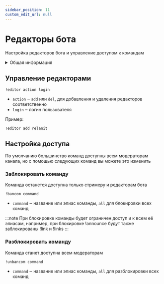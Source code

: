 ```yaml
---
sidebar_position: 11
custom_edit_url: null
---
```


# Редакторы бота

Настройка редакторов бота и управление доступом к командам

<details>
  <summary>Общая информация</summary>
  <ul>
    <li><b>Название:</b> editor</li>
    <li><b>Элиасы:</b> отсутствуют</li>
    <li><b>Кулдаун:</b> общий 5 секунд</li>
    <li><a href="https://github.com/Relanit/ModBoty/blob/master/ModBoty/cogs/editors.py"><b>Исходный код</b></a></li>
  </ul>
</details>

## Управление редакторами
`!editor action login`
- `action` ‒ `add` или `del`, для добавления и удаления редакторов соответственно
- `login` ‒ логин пользователя

Пример:

    !editor add relanit

## Настройка доступа

По умолчанию большинство команд доступны всем модераторам канала, но с помощью следующих команд вы можете это изменить

### Заблокировать команду
Команда останется доступна только стримеру и редакторам бота

`!bancom command`
- `command` ‒ название или элиас команды, `all` для блокировки всех команд

:::note
При блокировке команды будет ограничен доступ и к всем её элиасам, например, при блокировке !announce будут также заблокированы !link и !links
:::

### Разблокировать команду
Команда станет доступна всем модераторам

`!unbancom command`
- `command` ‒ название или элиас команды, `all` для разблокировки всех команд